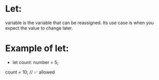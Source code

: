 # Let:
variable is the variable that can be reassigned. Its use case is when you expect the value to change later.

# Example of let:
- let count: number = 5;

count = 10; // ✅ allowed
